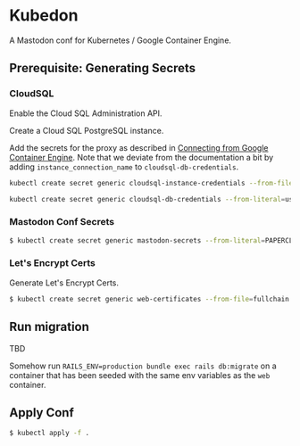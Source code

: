 # Kubedon

A Mastodon conf for Kubernetes / Google Container Engine.

## Prerequisite: Generating Secrets

### CloudSQL

Enable the Cloud SQL Administration API.

Create a Cloud SQL PostgreSQL instance.

Add the secrets for the proxy as described in [Connecting from Google Container Engine](https://cloud.google.com/sql/docs/postgres/connect-container-engine). Note that we deviate from the documentation a bit by adding `instance_connection_name` to `cloudsql-db-credentials`.

```sh
kubectl create secret generic cloudsql-instance-credentials --from-file=credentials.json=[PROXY_KEY_FILE_PATH]
```

```sh
kubectl create secret generic cloudsql-db-credentials --from-literal=username=[PROXY_USER] --from-literal=password=[PROXY_PASSWORD --from-literal=instance_connection_name=[INSTANCE_CONNECTION_NAME]
```

### Mastodon Conf Secrets

```sh
$ kubectl create secret generic mastodon-secrets --from-literal=PAPERCLIP_SECRET=[FIRST_RANDOM_STRING] --from-literal=SECRET_KEY_BASE=[SECOND_RANDOM_STRING]--from-literal=OTP_SECRET=[THIRD_RANDOM_STRING]--from-literal=LOCAL_DOMAIN=[YOUR_DOMAIN]
```

### Let's Encrypt Certs

Generate Let's Encrypt Certs.

```sh
$ kubectl create secret generic web-certificates --from-file=fullchain.pem=fullchain.pem --from-file=privkey.pem=privkey.pem --from-file=cert.pem=cert.pem --from-file=chain.pem=chain.pem
```

## Run migration

TBD

Somehow run `RAILS_ENV=production bundle exec rails db:migrate` on a container that has been seeded with the same env variables as the `web` container.

## Apply Conf

```sh
$ kubectl apply -f .
```